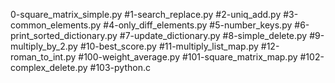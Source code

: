 0-square_matrix_simple.py
#1-search_replace.py
#2-uniq_add.py
#3-common_elements.py
#4-only_diff_elements.py
#5-number_keys.py
#6-print_sorted_dictionary.py
#7-update_dictionary.py
#8-simple_delete.py
#9-multiply_by_2.py
#10-best_score.py
#11-multiply_list_map.py
#12-roman_to_int.py
#100-weight_average.py
#101-square_matrix_map.py
#102-complex_delete.py
#103-python.c
